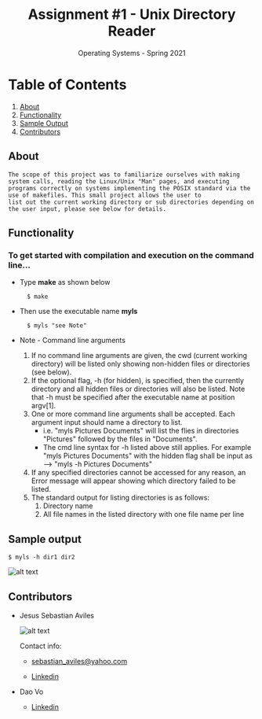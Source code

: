 <h1 align="center">Assignment #1 - Unix Directory Reader </h1>

<div align="center">Operating Systems - Spring 2021</div>

# Table of Contents

1. [About](https://github.com/JsAviles/SDSU_Projects/tree/main/CS570_OperatingSystems/A1-UnixDirectoryReader#about)
2. [Functionality](https://github.com/JsAviles/SDSU_Projects/tree/main/CS570_OperatingSystems/A1-UnixDirectoryReader#Functionality)
3. [Sample Output](https://github.com/JsAviles/SDSU_Projects/tree/main/CS570_OperatingSystems/A1-UnixDirectoryReader#Sample-output)
4. [Contributors](https://github.com/JsAviles/SDSU_Projects/tree/main/CS570_OperatingSystems/A1-UnixDirectoryReader#Contributors)

## About

    The scope of this project was to familiarize ourselves with making system calls, reading the Linux/Unix "Man" pages, and executing 
    programs correctly on systems implementing the POSIX standard via the use of makefiles. This small project allows the user to 
    list out the current working directory or sub directories depending on the user input, please see below for details.

## Functionality

### To get started with compilation and execution on the command line...

* Type **make** as shown below

        $ make

* Then use the executable name **myls**

        $ myls "see Note"
    
* Note - Command line arguments

    1. If no command line arguments are given, the cwd (current working directory) will be listed only showing non-hidden files or directories (see below).
    2. If the optional flag, -h (for hidden), is specified, then the currently directory and all hidden files or directories will also be listed. Note that -h must be specified after the executable name at position argv[1].
    3. One or more command line arguments shall be accepted. Each argument input should name a directory to list.
        * i.e. "myls Pictures Documents" will list the flies in directories "Pictures" followed by the files in "Documents".
        * The cmd line syntax for -h listed above still applies. For example "myls Pictures Documents" with the hidden flag shall be input as --> "myls -h Pictures Documents"
    4. If any specified directories cannot be accessed for any reason, an Error message will appear showing which directory failed to be listed.
    5. The standard output for listing directories is as follows:
        1. Directory name
        2. All file names in the listed directory with one file name per line
        
## Sample output

`$ myls -h dir1 dir2`

![alt text](https://i.gyazo.com/95c85a30dcb346e23d043d93046468f5.png)

## Contributors

* Jesus Sebastian Aviles

    ![alt text](https://i.gyazo.com/30c872a61a8257508866840b44592530.png)

    Contact info:

    * sebastian_aviles@yahoo.com

    * [Linkedin](https://www.linkedin.com/in/sebastian-aviles-215b3471/)

* Dao Vo

    * [Linkedin](https://www.linkedin.com/in/dao-vo-07673b1b8/)
